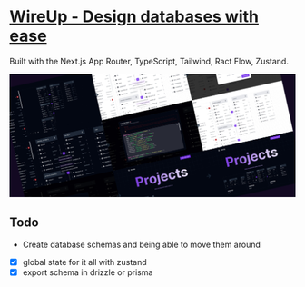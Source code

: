 # [WireUp - Design databases with ease]([https://fitify-phi.vercel.app/](https://wireup.vercel.app/))

Built with the Next.js App Router, TypeScript, Tailwind, Ract Flow, Zustand.

![WireUp](./public/Thumbnail.webp)

## Todo 

- Create database schemas and being able to move them around
- [x] global state for it all with zustand
- [x] export schema in drizzle or prisma

